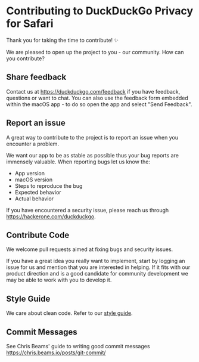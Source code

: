 # Contributing to DuckDuckGo Privacy for Safari

Thank you for taking the time to contribute! :sparkles:

We are pleased to open up the project to you - our community. How can you contribute?

## Share feedback
Contact us at https://duckduckgo.com/feedback if you have feedback, questions or want to chat.  You can also use the feedback form embedded within the macOS app - to do so open the app and select "Send Feedback".

## Report an issue
A great way to contribute to the project is to report an issue when you encounter a problem.

We want our app to be as stable as possible thus your bug reports are immensely valuable. When reporting bugs let us know the:
* App version
* macOS version
* Steps to reproduce the bug
* Expected behavior
* Actual behavior

If you have encountered a security issue, please reach us through https://hackerone.com/duckduckgo.

## Contribute Code
We welcome pull requests aimed at fixing bugs and security issues. 

If you have a great idea you really want to implement, start by logging an issue for us and mention that you are interested in helping. If it fits with our product direction and is a good candidate for community development we may be able to work with you to develop it.

## Style Guide
We care about clean code. Refer to our [style guide](styleguide/STYLEGUIDE.md).

## Commit Messages
See Chris Beams' guide to writing good commit messages https://chris.beams.io/posts/git-commit/
